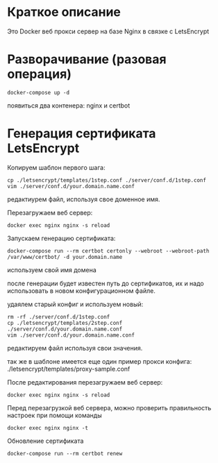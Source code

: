 # Краткое описание
Это Docker веб прокси сервер на базе Nginx в связке c LetsEncrypt

# Разворачивание (разовая операция)

```
docker-compose up -d
```
появиться два контенера: nginx и certbot


# Генерация сертификата LetsEncrypt

Копируем шаблон первого шага:
```
cp ./letsencrypt/templates/1step.conf ./server/conf.d/1step.conf
vim ./server/conf.d/your.domain.name.conf
```
редактиурем файл, используя свое доменное имя.

Перезагружаем веб сервер:
```
docker exec nginx nginx -s reload
```

Запускаем генерацию сертификата:
```
docker-compose run --rm certbot certonly --webroot --webroot-path /var/www/certbot/ -d your.domain.name
```
используем свой имя домена

после генерации будет известен путь до сертификатов, их и надо использовать в новом конфигурационном файле.

удаялем старый конфиг и используем новый:

```
rm -rf ./server/conf.d/1step.conf
cp ./letsencrypt/templates/2step.conf ./server/conf.d/your.domain.name.conf
vim ./server/conf.d/your.domain.name.conf
```
редактируем файл используя свои значения.

так же в шаблоне имеется еще один пример прокси конфига: ./letsencrypt/templates/proxy-sample.conf

После редактирования перезагружаем веб сервер:
```
docker exec nginx nginx -s reload
```

Перед перезагрузкой веб сервера, можно проверить правильность настроек при помощи команды
```
docker exec nginx nginx -t
```


Обновление сертификата
```
docker-compose run --rm certbot renew
```